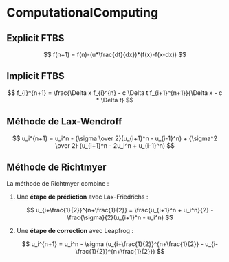 # ComputationalComputing

## Explicit FTBS

$$
f(n+1) = f(n)-(u*\frac{dt}{dx})*(f(x)-f(x-dx))
$$

## Implicit FTBS

$$
f_{i}^{n+1} = \frac{\Delta x f_{i}^{n} - c \Delta t f_{i+1}^{n+1}}{\Delta x - c * \Delta t}
$$



## **Méthode de Lax-Wendroff**

$$ 
u_i^{n+1} = u_i^n - {\sigma \over 2}(u_{i+1}^n - u_{i-1}^n) + {\sigma^2 \over 2} (u_{i+1}^n - 2u_i^n + u_{i-1}^n)
$$

## **Méthode de Richtmyer**
La méthode de Richtmyer combine :
1. Une **étape de prédiction** avec Lax-Friedrichs :

   $$
   u_{i+\frac{1}{2}}^{n+\frac{1}{2}} = \frac{u_{i+1}^n + u_i^n}{2} - \frac{\sigma}{2}(u_{i+1}^n - u_i^n)
   $$

2. Une **étape de correction** avec Leapfrog :

   $$
   u_i^{n+1} = u_i^n - \sigma (u_{i+\frac{1}{2}}^{n+\frac{1}{2}} - u_{i-\frac{1}{2}}^{n+\frac{1}{2}})
   $$

